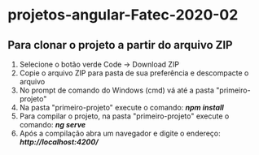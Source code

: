 # projetos-angular-Fatec-2020-02

<h2>Para clonar o projeto a partir do arquivo ZIP</h2> 

1. Selecione o botão verde Code -> Download ZIP
2. Copie o arquivo ZIP para pasta de sua preferência e descompacte o arquivo
3. No prompt de comando do Windows (cmd) vá até a pasta "primeiro-projeto"
4. Na pasta "primeiro-projeto" execute o comando: <b><i>npm install</i></b>
5. Para compilar o projeto, na pasta "primeiro-projeto" execute o comando: <b><i>ng serve</i></b>
6. Após a compilação abra um navegador e digite o endereço: <b><i>http://localhost:4200/</i></b>


